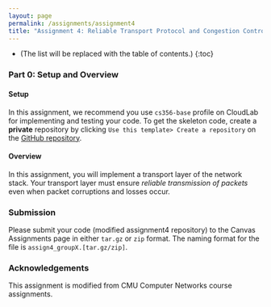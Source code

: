 ```yaml
---
layout: page
permalink: /assignments/assignment4
title: "Assignment 4: Reliable Transport Protocol and Congestion Control"
---
```


* (The list will be replaced with the table of contents.)
{:toc}

### Part 0: Setup and Overview
#### Setup
In this assignment, we recommend you use `cs356-base` profile on CloudLab for implementing and testing your code.
To get the skeleton code, create a **private** repository by clicking `Use this template> Create a repository` on the [GitHub repository](https://github.com/utcs356/assignment4.git).

#### Overview
In this assignment, you will implement a transport layer of the network stack.
Your transport layer must ensure *reliable transmission of packets* even when packet corruptions and losses occur.

### Submission
Please submit your code (modified assignment4 repository) to the Canvas Assignments page in either `tar.gz` or `zip` format.
The naming format for the file is `assign4_groupX.[tar.gz/zip]`.

### Acknowledgements
This assignment is modified from CMU Computer Networks course assignments.
